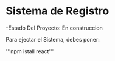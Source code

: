<h1> Sistema de Registro</h1>

-Estado Del Proyecto: En construccion

Para ejectar el Sistema, debes poner:

'''npm istall react'''
